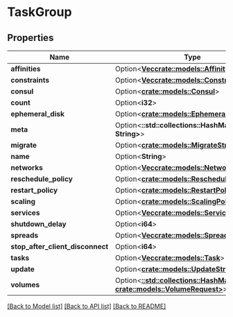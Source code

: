 # TaskGroup

## Properties

| Name                             | Type                                                                                              | Description | Notes      |
| -------------------------------- | ------------------------------------------------------------------------------------------------- | ----------- | ---------- |
| **affinities**                   | Option<[**Vec<crate::models::Affinity>**](Affinity.md)>                                           |             | [optional] |
| **constraints**                  | Option<[**Vec<crate::models::Constraint>**](Constraint.md)>                                       |             | [optional] |
| **consul**                       | Option<[**crate::models::Consul**](Consul.md)>                                                    |             | [optional] |
| **count**                        | Option<**i32**>                                                                                   |             | [optional] |
| **ephemeral_disk**               | Option<[**crate::models::EphemeralDisk**](EphemeralDisk.md)>                                      |             | [optional] |
| **meta**                         | Option<**::std::collections::HashMap<String, String>**>                                           |             | [optional] |
| **migrate**                      | Option<[**crate::models::MigrateStrategy**](MigrateStrategy.md)>                                  |             | [optional] |
| **name**                         | Option<**String**>                                                                                |             | [optional] |
| **networks**                     | Option<[**Vec<crate::models::NetworkResource>**](NetworkResource.md)>                             |             | [optional] |
| **reschedule_policy**            | Option<[**crate::models::ReschedulePolicy**](ReschedulePolicy.md)>                                |             | [optional] |
| **restart_policy**               | Option<[**crate::models::RestartPolicy**](RestartPolicy.md)>                                      |             | [optional] |
| **scaling**                      | Option<[**crate::models::ScalingPolicy**](ScalingPolicy.md)>                                      |             | [optional] |
| **services**                     | Option<[**Vec<crate::models::Service>**](Service.md)>                                             |             | [optional] |
| **shutdown_delay**               | Option<**i64**>                                                                                   |             | [optional] |
| **spreads**                      | Option<[**Vec<crate::models::Spread>**](Spread.md)>                                               |             | [optional] |
| **stop_after_client_disconnect** | Option<**i64**>                                                                                   |             | [optional] |
| **tasks**                        | Option<[**Vec<crate::models::Task>**](Task.md)>                                                   |             | [optional] |
| **update**                       | Option<[**crate::models::UpdateStrategy**](UpdateStrategy.md)>                                    |             | [optional] |
| **volumes**                      | Option<[**::std::collections::HashMap<String, crate::models::VolumeRequest>**](VolumeRequest.md)> |             | [optional] |

[[Back to Model list]](../README.md#documentation-for-models)
[[Back to API list]](../README.md#documentation-for-api-endpoints)
[[Back to README]](../README.md)
